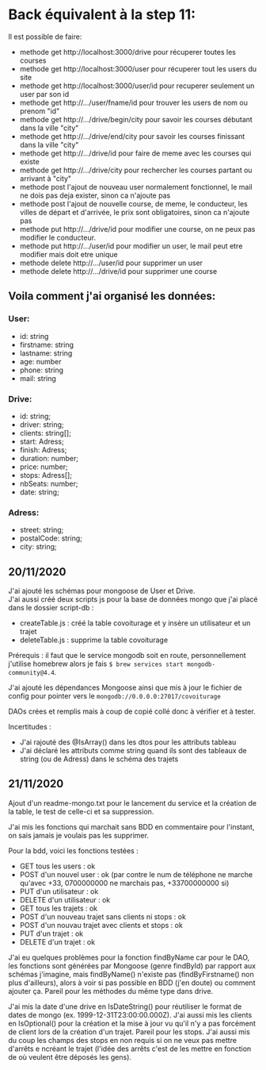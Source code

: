 # Back équivalent à la step 11:

Il est possible de faire:
- methode get http://localhost:3000/drive pour récuperer toutes les courses
- methode get http://localhost:3000/user pour récuperer tout les users du site
- methode get http://localhost:3000/user/id pour recuperer seulement un user par son id
- methode get http://.../user/fname/id pour trouver les users de nom ou prenom "id"
- methode get http://.../drive/begin/city pour savoir les courses débutant dans la ville "city"
- methode get http://.../drive/end/city pour savoir les courses finissant dans la ville "city"
- methode get http://.../drive/id pour faire de meme avec les courses qui existe
- methode get http://.../drive/city pour rechercher les courses partant ou arrivant à "city"
- methode post l'ajout de nouveau user normalement fonctionnel, le mail ne dois pas deja exister, sinon ca n'ajoute pas
- methode post l'ajout de nouvelle course, de meme, le conducteur, les villes de départ et d'arrivée, le prix sont obligatoires, sinon ca n'ajoute pas
- methode put http://.../drive/id pour modifier une course, on ne peux pas modifier le conducteur.
- methode put http://.../user/id pour modifier un user, le mail peut etre modifier mais doit etre unique
- methode delete http://.../user/id pour supprimer un user
- methode delete http://.../drive/id pour supprimer une course

## Voila comment j'ai organisé les données:

### User:
- id: string
- firstname: string
- lastname: string
- age: number
- phone: string
- mail: string
 
 
### Drive:
- id: string;
- driver: string;
- clients: string[];
- start: Adress;
- finish: Adress;
- duration: number;
- price: number;
- stops: Adress[];
- nbSeats: number;
- date: string;
 
 
### Adress:
- street: string;
- postalCode: string;
- city: string;

## 20/11/2020

J'ai ajouté les schémas pour mongoose de User et Drive.  
J'ai aussi créé deux scripts js pour la base de données mongo que j'ai placé dans le dossier script-db :
* createTable.js : créé la table covoiturage et y insère un utilisateur et un trajet
* deleteTable.js : supprime la table covoiturage

Prérequis : il faut que le service mongodb soit en route, personnellement j'utilise homebrew alors je fais `$ brew services start mongodb-community@4.4`.  

J'ai ajouté les dépendances Mongoose ainsi que mis à jour le fichier de config pour pointer vers le `mongodb://0.0.0.0:27017/covoiturage`

DAOs crées et remplis mais à coup de copié collé donc à vérifier et à tester.

Incertitudes :
* J'ai rajouté des @IsArray() dans les dtos pour les attributs tableau
* J'ai déclaré les attributs comme string quand ils sont des tableaux de string (ou de Adress) dans le schéma des trajets

## 21/11/2020

Ajout d'un readme-mongo.txt pour le lancement du service et la création de la table, le test de celle-ci et sa suppression.

J'ai mis les fonctions qui marchait sans BDD en commentaire pour l'instant, on sais jamais je voulais pas les supprimer.

Pour la bdd, voici les fonctions testées :
* GET tous les users : ok
* POST d'un nouvel user : ok (par contre le num de téléphone ne marche qu'avec +33, 0700000000 ne marchais pas, +33700000000 si)
* PUT d'un utilisateur : ok
* DELETE d'un utilisateur : ok
* GET tous les trajets : ok
* POST d'un nouveau trajet sans clients ni stops : ok
* POST d'un nouvau trajet avec clients et stops : ok
* PUT d'un trajet : ok
* DELETE d'un trajet : ok

J'ai eu quelques problèmes pour la fonction findByName car pour le DAO, les fonctions sont générées par Mongoose (genre findById) par rapport aux schémas j'imagine, mais findByName() n'existe pas (findByFirstname() non plus d'ailleurs), alors à voir si pas possible en BDD (j'en doute) ou comment ajouter ça. Pareil pour les méthodes du même type dans drive.

J'ai mis la date d'une drive en IsDateString() pour réutiliser le format de dates de mongo (ex. 1999-12-31T23:00:00.000Z).
J'ai aussi mis les clients en IsOptional() pour la création et la mise à jour vu qu'il n'y a pas forcément de client lors de la création d'un trajet. Pareil pour les stops.
J'ai aussi mis du coup les champs des stops en non requis si on ne veux pas mettre d'arrêts e ncréant le trajet (l'idée des arrêts c'est de les mettre en fonction de où veulent être déposés les gens).
